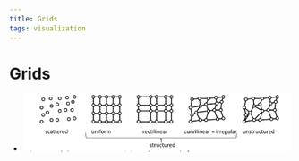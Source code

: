 ```yaml
---
title: Grids
tags: visualization
---
```


# Grids
- ![im](assets/Pasted%20Image%2020220411124545.png)






































































